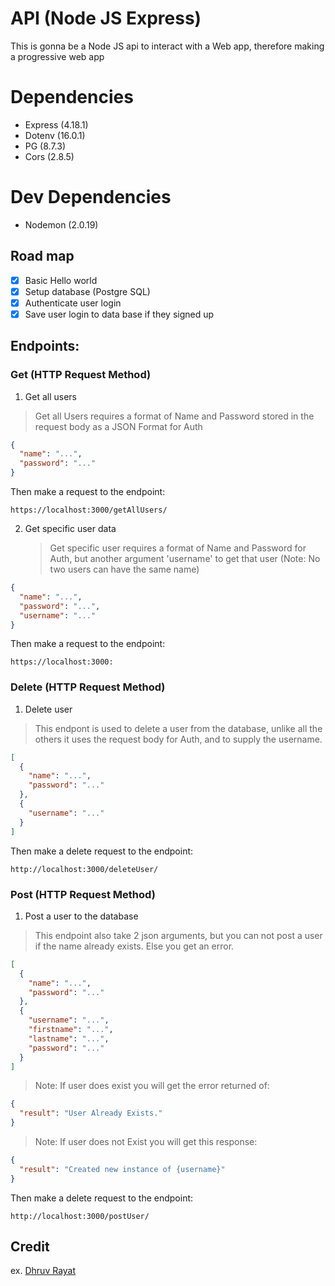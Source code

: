 # API (Node JS Express)

This is gonna be a Node JS api to interact with a Web app, therefore making a progressive web app

# Dependencies

- Express (4.18.1)
- Dotenv (16.0.1)
- PG (8.7.3)
- Cors (2.8.5)

# Dev Dependencies

- Nodemon (2.0.19)

## Road map

- [x] Basic Hello world
- [x] Setup database (Postgre SQL)
- [x] Authenticate user login
- [x] Save user login to data base if they signed up

## Endpoints:

### Get (HTTP Request Method)

1. Get all users

> Get all Users requires a format of Name and Password stored in the request body as a JSON Format for Auth

```json
{
  "name": "...",
  "password": "..."
}
```

Then make a request to the endpoint:

`https://localhost:3000/getAllUsers/`

2. Get specific user data
   > Get specific user requires a format of Name and Password for Auth, but another argument 'username' to get that user (Note: No two users can have the same name)

```json
{
  "name": "...",
  "password": "...",
  "username": "..."
}
```

Then make a request to the endpoint:

`https://localhost:3000:`

### Delete (HTTP Request Method)

1. Delete user

> This endpont is used to delete a user from the database, unlike all the others it uses the request body for Auth, and to supply the username.

```json
[
  {
    "name": "...",
    "password": "..."
  },
  {
    "username": "..."
  }
]
```

Then make a delete request to the endpoint:

`http://localhost:3000/deleteUser/`

### Post (HTTP Request Method)

1. Post a user to the database

> This endpoint also take 2 json arguments, but you can not post a user if the name already exists. Else you get an error.

```json
[
  {
    "name": "...",
    "password": "..."
  },
  {
    "username": "...",
    "firstname": "...",
    "lastname": "...",
    "password": "..."
  }
]
```

> Note: If user does exist you will get the error returned of:

```json
{
  "result": "User Already Exists."
}
```

> Note: If user does not Exist you will get this response:

```json
{
  "result": "Created new instance of {username}"
}
```

Then make a delete request to the endpoint:

`http://localhost:3000/postUser/`

## Credit

ex. [Dhruv Rayat](https://twitter.com/RayatDhruv)
